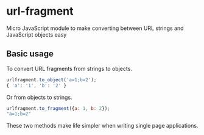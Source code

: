 # url-fragment
Micro JavaScript module to make converting between URL strings and JavaScript objects easy


## Basic usage

To convert URL fragments from strings to objects.

```javascript
urlfragment.to_object('a=1;b=2');
{ 'a': '1', 'b': '2' }
```

Or from objects to strings.

```javascript
urlfragment.to_fragment({a: 1, b: 2});
"a=1;b=2"
```

These two methods make life simpler when writing single page applications.
